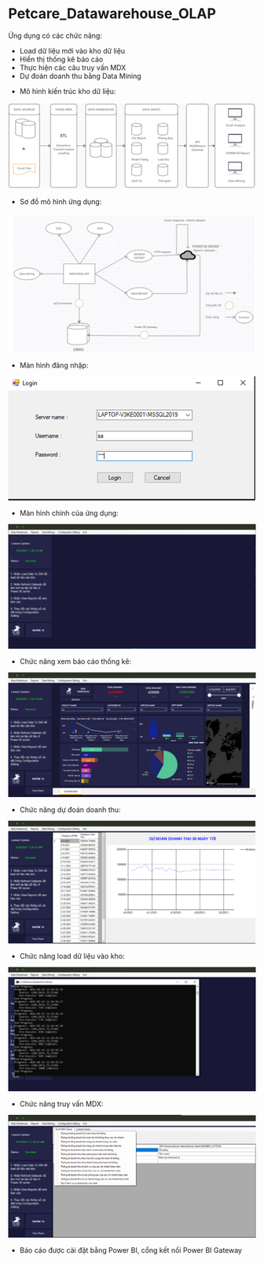 # Petcare_Datawarehouse_OLAP

Ứng dụng có các chức năng:
+ Load dữ liệu mới vào kho dữ liệu
+ Hiển thị thống kê báo cáo
+ Thực hiện các câu truy vấn MDX
+ Dự đoán doanh thu bằng Data Mining

- Mô hình kiến trúc kho dữ liệu:

<img src="/scsh/8.PNG" />

- Sơ đồ mô hình ứng dụng:

<img src="/scsh/7.PNG"/>

- Màn hình đăng nhập:

<img src="/scsh/1.PNG"/>

- Màn hình chính của ứng dụng:

<img src="/scsh/2.PNG"/>

- Chức năng xem báo cáo thống kê:

<img src="/scsh/3.PNG"/>

- Chức năng dự đoán doanh thu:

<img src="/scsh/4.PNG"/>

- Chức năng load dữ liệu vào kho:

<img src="/scsh/5.PNG"/>

- Chức năng truy vấn MDX:

<img src="/scsh/6.png"/>


- Báo cáo được cài đặt bằng Power BI, cổng kết nối Power BI Gateway
